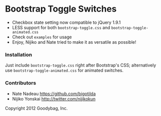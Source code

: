 Bootstrap Toggle Switches
=========================

* Checkbox state setting now compatible to jQuery 1.9.1
* LESS support for both `bootstrap-toggle.css` and `bootstrap-toggle-animated.css`
* Check out `examples` for usage
* Enjoy, Nijiko and Nate tried to make it as versatile as possible!

### Installation

Just include `bootstrap-toggle.css` right after Bootstrap's CSS;
alternatively use `bootstrap-toggle-animated.css` for animated switches.

### Contributors

* Nate Nadeau <https://github.com/bigotilda>
* Nijiko Yonskai <http://twitter.com/nijikokun>


Copyright 2012 Goodybag, Inc.
